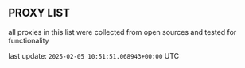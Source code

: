 ## PROXY LIST

all proxies in this list were collected from open sources and tested for functionality

last update: `2025-02-05 10:51:51.068943+00:00` UTC